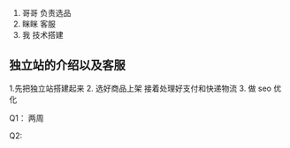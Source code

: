 1. 哥哥 负责选品
2. 眯眯 客服
3. 我 技术搭建

## 独立站的介绍以及客服

1.先把独立站搭建起来 2. 选好商品上架 接着处理好支付和快递物流 3. 做 seo 优化

[](https://picx.zhimg.com/50/v2-163fd4af2c24c90f8fee10929966c490_720w.jpg?source=1940ef5c)

[](https://pic1.zhimg.com/50/v2-ddb291d83120728247667f9835b86bb4_720w.jpg?source=1940ef5c)
Q1： 两周

Q2:
